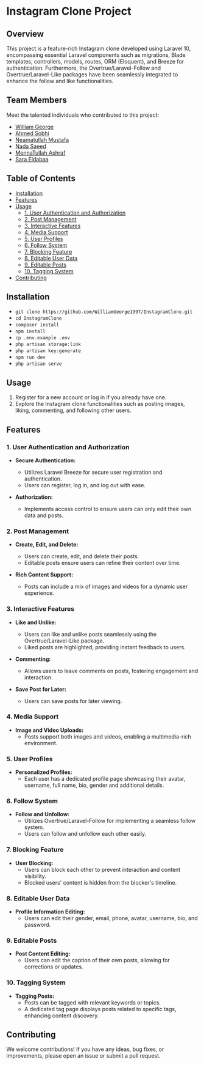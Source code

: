 
# Instagram Clone Project

## Overview

This project is a feature-rich Instagram clone developed using Laravel 10, encompassing essential Laravel components such as migrations, Blade templates, controllers, models, routes, ORM (Eloquent), and Breeze for authentication. Furthermore, the Overtrue/Laravel-Follow and Overtrue/Laravel-Like packages have been seamlessly integrated to enhance the follow and like functionalities.

## Team Members

Meet the talented individuals who contributed to this project:

- [William George](https://www.linkedin.com/in/williamgeorge97/)
- [Ahmed Sobhi](https://www.linkedin.com/in/ahmeds0bhi)
- [Neamatullah Mustafa](https://www.linkedin.com/in/neamatullah-abo-lila-b325a9203?utm_source=share&utm_campaign=share_via&utm_content=profile&utm_medium=android_app)
- [Nada Saeed](https://www.linkedin.com/in/nada-said-81ab31220?utm_source=share&utm_campaign=share_via&utm_content=profile&utm_medium=android_app)
- [MennaTullah Ashraf](https://www.linkedin.com/in/mennatallahashraf?utm_source=share&utm_campaign=share_via&utm_content=profile&utm_medium=ios_app)
- [Sara Eldabaa](https://www.linkedin.com/in/sarah-e-6b45a810a/)

## Table of Contents


- [Installation](#installation)
- [Features](#features)
- [Usage](#usage)
  - [1. User Authentication and Authorization](#1-user-authentication-and-authorization)
  - [2. Post Management](#2-post-management)
  - [3. Interactive Features](#3-interactive-features)
  - [4. Media Support](#4-media-support)
  - [5. User Profiles](#5-user-profiles)
  - [6. Follow System](#6-follow-system)
  - [7. Blocking Feature](#7-blocking-feature)
  - [8. Editable User Data](#8-editable-user-data)
  - [9. Editable Posts](#9-editable-posts)
  - [10. Tagging System](#10-tagging-system)
- [Contributing](#contributing)

## Installation

- `git clone https://github.com/WilliamGeorge1997/InstagramClone.git`
- `cd InstagramClone`
- `composer install`
- `npm install`
- `cp .env.example .env`
- `php artisan storage:link`
- `php artisan key:generate`
- `npm run dev`
- `php artisan serve`

## Usage

1.  Register for a new account or log in if you already have one.
2.  Explore the Instagram clone functionalities such as posting images, liking, commenting, and following other users.

## Features

### 1. User Authentication and Authorization

- **Secure Authentication:**
  - Utilizes Laravel Breeze for secure user registration and authentication.
  - Users can register, log in, and log out with ease.

- **Authorization:**
  - Implements access control to ensure users can only edit their own data and posts.

### 2. Post Management

- **Create, Edit, and Delete:**
  - Users can create, edit, and delete their posts.
  - Editable posts ensure users can refine their content over time.

- **Rich Content Support:**
  - Posts can include a mix of images and videos for a dynamic user experience.

### 3. Interactive Features

- **Like and Unlike:**
  - Users can like and unlike posts seamlessly using the Overtrue/Laravel-Like package.
  - Liked posts are highlighted, providing instant feedback to users.

- **Commenting:**
  - Allows users to leave comments on posts, fostering engagement and interaction.

- **Save Post for Later:**
  - Users can save posts for later viewing.

### 4. Media Support

- **Image and Video Uploads:**
  - Posts support both images and videos, enabling a multimedia-rich environment.

### 5. User Profiles

- **Personalized Profiles:**
  - Each user has a dedicated profile page showcasing their avatar, username, full name, bio, gender and additional details.

### 6. Follow System

- **Follow and Unfollow:**
  - Utilizes Overtrue/Laravel-Follow for implementing a seamless follow system.
  - Users can follow and unfollow each other easily.

### 7. Blocking Feature

- **User Blocking:**
  - Users can block each other to prevent interaction and content visibility.
  - Blocked users' content is hidden from the blocker's timeline.

### 8. Editable User Data

- **Profile Information Editing:**
  - Users can edit their gender, email, phone, avatar, username, bio, and password.

### 9. Editable Posts

- **Post Content Editing:**
  - Users can edit the caption of their own posts, allowing for corrections or updates.

### 10. Tagging System

- **Tagging Posts:**
  - Posts can be tagged with relevant keywords or topics.
  - A dedicated tag page displays posts related to specific tags, enhancing content discovery.

## Contributing

We welcome contributions! If you have any ideas, bug fixes, or improvements, please open an issue or submit a pull request.